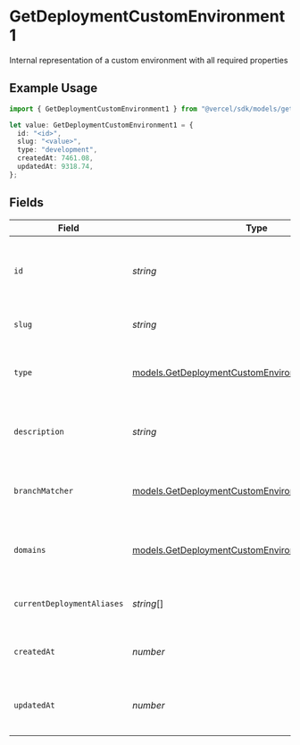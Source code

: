 # GetDeploymentCustomEnvironment1

Internal representation of a custom environment with all required properties

## Example Usage

```typescript
import { GetDeploymentCustomEnvironment1 } from "@vercel/sdk/models/getdeploymentop.js";

let value: GetDeploymentCustomEnvironment1 = {
  id: "<id>",
  slug: "<value>",
  type: "development",
  createdAt: 7461.08,
  updatedAt: 9318.74,
};
```

## Fields

| Field                                                                                                          | Type                                                                                                           | Required                                                                                                       | Description                                                                                                    |
| -------------------------------------------------------------------------------------------------------------- | -------------------------------------------------------------------------------------------------------------- | -------------------------------------------------------------------------------------------------------------- | -------------------------------------------------------------------------------------------------------------- |
| `id`                                                                                                           | *string*                                                                                                       | :heavy_check_mark:                                                                                             | Unique identifier for the custom environment (format: env_*)                                                   |
| `slug`                                                                                                         | *string*                                                                                                       | :heavy_check_mark:                                                                                             | URL-friendly name of the environment                                                                           |
| `type`                                                                                                         | [models.GetDeploymentCustomEnvironmentType](../models/getdeploymentcustomenvironmenttype.md)                   | :heavy_check_mark:                                                                                             | The type of environment (production, preview, or development)                                                  |
| `description`                                                                                                  | *string*                                                                                                       | :heavy_minus_sign:                                                                                             | Optional description of the environment's purpose                                                              |
| `branchMatcher`                                                                                                | [models.GetDeploymentCustomEnvironmentBranchMatcher](../models/getdeploymentcustomenvironmentbranchmatcher.md) | :heavy_minus_sign:                                                                                             | Configuration for matching git branches to this environment                                                    |
| `domains`                                                                                                      | [models.GetDeploymentCustomEnvironmentDomains](../models/getdeploymentcustomenvironmentdomains.md)[]           | :heavy_minus_sign:                                                                                             | List of domains associated with this environment                                                               |
| `currentDeploymentAliases`                                                                                     | *string*[]                                                                                                     | :heavy_minus_sign:                                                                                             | List of aliases for the current deployment                                                                     |
| `createdAt`                                                                                                    | *number*                                                                                                       | :heavy_check_mark:                                                                                             | Timestamp when the environment was created                                                                     |
| `updatedAt`                                                                                                    | *number*                                                                                                       | :heavy_check_mark:                                                                                             | Timestamp when the environment was last updated                                                                |
